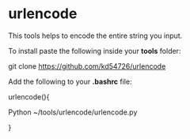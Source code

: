 # urlencode
This tools helps to encode the entire string you input.



To install paste the following inside your **tools** folder:

git clone https://github.com/kd54726/urlencode



Add the following to your **.bashrc** file:

urlencode(){

Python ~/tools/urlencode/urlencode.py

}
